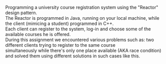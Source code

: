 Programming a university course registration system using the "Reactor" design pattern. <br>
The Reactor is programmed in Java, running on your local machine, while the client (mimicing a student) programmed in C++. <br>
Each client can register to the system, log-in and choose some of the available courses he is offered. <br>
During this assignment we encountered various problems such as: two different clients trying to register to the same course <br>
simultaneously while there's only one place available (AKA race condition) and solved them using different solutions in such cases like this.
